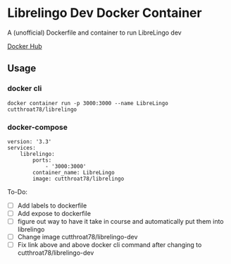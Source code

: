 # Librelingo Dev Docker Container
A (unofficial) Dockerfile and container to run LibreLingo dev

[Docker Hub](https://hub.docker.com/r/cutthroat78/librelingo)

## Usage
### docker cli
```
docker container run -p 3000:3000 --name LibreLingo cutthroat78/librelingo
```
### docker-compose
```
version: '3.3'
services:
    librelingo:
        ports:
            - '3000:3000'
        container_name: LibreLingo
        image: cutthroat78/librelingo
```

To-Do:

- [ ] Add labels to dockerfile
- [ ] Add expose to dockerfile
- [ ] figure out way to have it take in course and automatically put them into librelingo
- [ ] Change image cutthroat78/librelingo-dev
- [ ] Fix link above and above docker cli command after changing to cutthroat78/librelingo-dev
